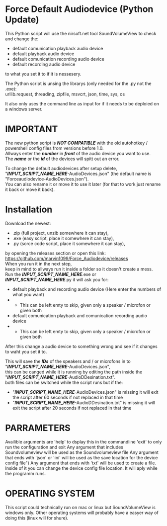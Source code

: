 # Force Default Audiodevice (Python Update)
This Python script will use the nirsoft.net tool SoundVolumeView to check and change the:
- default comunication playback audio device
- default playback audio device
- default comunication recording audio device
- default recording audio device       

to what you set it to if it is nessesery.

The Python script is unsing the librarys (only needed for the .py not the .exe):  
urllib.request, threading, zipfile, msvcrt, json, time, sys, os 

It also only uses the command line as input for if it needs to be deploied on a windows server.  

# IMPORTANT
The new python script is ***NOT COMPATIBLE*** with the old autohotkey / powershell config files from versions before 1.0.      
Allways enter the ***number*** in ***front*** of the audio device you want to use.	    
The ***name*** or the ***id*** of the devices will spitt out an error.       

To change the default audiodevices after setup delete,	     
"***INPUT_SCRIPT_NAME_HERE***-AudioDevices.json" (the default name is "Forceaudiodevice-AudioDevices.json").	          
You can also rename it or move it to use it later (for that to work just rename it back or move it back).	        

# Installation
Download the newest:
- .zip (full project, unzib somewhere it can stay),
- .exe (easy script, place it somewhere it can stay), 
- .py (sorce code script, place it somewhere it can stay), 

by opening the releases section or open this link:     
https://github.com/marvin1099/Force_Audiodevice/releases  
When you run it in the next step,  
keep in mind to allways run it inside a folder so it doesn't create a mess.   
Run the ***INPUT_SCRIPT_NAME_HERE***.exe or ***INPUT_SCRIPT_NAME_HERE***.py it will ask you for:
- default playback and recording audio device (Here enter the numbers of what you want)
- - This can be left emty to skip, given only a speaker / microfon or given both
- default comunication playback and comunication recording audio device
- - This can be left emty to skip, given only a speaker / microfon or given both

After this change a audio device to something wrong and see if it changes to waht you set it to.

This will save the ***IDs*** of the speakers and / or microfons in to "***INPUT_SCRIPT_NAME_HERE***-AudioDevices.json",           
this can be canged while it is running by editing the path inside the "***INPUT_SCRIPT_NAME_HERE***-AudioDDesination.txt".         
both files can be switched while the script runs but if the:      
- "***INPUT_SCRIPT_NAME_HERE***-AudioDevices.json" is missing it will exit the script after 60 seconds if not replaced in that time
- "***INPUT_SCRIPT_NAME_HERE***-AudioDDesination.txt" is missing it will exit the script after 20 seconds if not replaced in that time

# PARRAMETERS
Availible arguments are
'help' to dsplay this in the commandline
'exit' to only run the configuration and exit
Any argument that includes Soundvolumeview will be used as the Soundvolumeview file
Any argument that ends with 'json' or 'ini' will be used as the save location for the device config file")
Any argument that ends with 'txt' will be used to create a file.
    Inside of it you can change the device config file location.
        It will aply while the programm runs.
                

# OPERATING SYSTEM
This script could technically run on mac or linux but SoundVolumeView is windows only.
Other operating systems will probably have a easyer way of doing this (linux will for shure).
